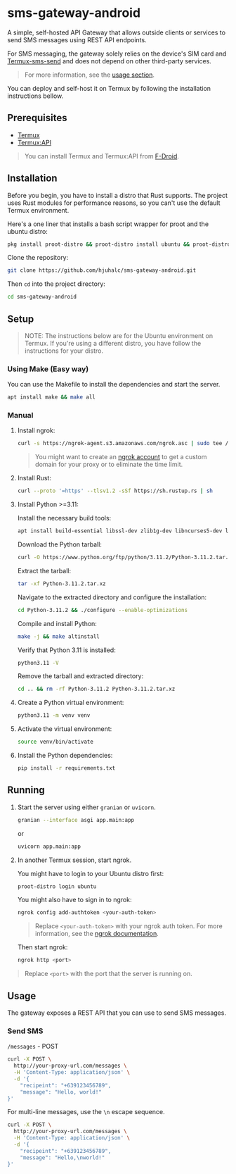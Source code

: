 # sms-gateway-android

A simple, self-hosted API Gateway that allows outside clients or services to send SMS messages using REST API endpoints.

For SMS messaging, the gateway solely relies on the device's SIM card and [Termux-sms-send](https://wiki.termux.com/wiki/Termux-sms-send) and does not depend on other third-party services.

> For more information, see the [usage section](#usage).

You can deploy and self-host it on Termux by following the installation instructions bellow.

## Prerequisites

- [Termux](https://termux.com/)
- [Termux:API](https://wiki.termux.com/wiki/Termux:API)

> You can install Termux and Termux:API from [F-Droid](https://f-droid.org/en/).

## Installation

Before you begin, you have to install a distro that Rust supports. The project uses Rust modules for performance reasons, so you can't use the default Termux environment.

Here's a one liner that installs a bash script wrapper for proot and the ubuntu distro: 

```sh
pkg install proot-distro && proot-distro install ubuntu && proot-distro login ubuntu
```

Clone the repository:

```sh
git clone https://github.com/hjuhalc/sms-gateway-android.git
```

Then `cd` into the project directory:

```sh
cd sms-gateway-android
```

## Setup

> NOTE: The instructions below are for the Ubuntu environment on Termux. If you're using a different distro, you have follow the instructions for your distro.

### Using Make (Easy way)

You can use the Makefile to install the dependencies and start the server.

```sh
apt install make && make all
```

### Manual

1. Install ngrok:

    ```sh
    curl -s https://ngrok-agent.s3.amazonaws.com/ngrok.asc | sudo tee /etc/apt/trusted.gpg.d/ngrok.asc >/dev/null && echo "deb https://ngrok-agent.s3.amazonaws.com buster main" | sudo tee /etc/apt/sources.list.d/ngrok.list && sudo apt update && sudo apt install ngrok
    ```

    > You might want to create an [ngrok account](https://dashboard.ngrok.com/signup) to get a custom domain for your proxy or to eliminate the time limit.

2. Install Rust:

    ```sh
    curl --proto '=https' --tlsv1.2 -sSf https://sh.rustup.rs | sh
    ```

3. Install Python >=3.11:

    Install the necessary build tools:
    ```sh
    apt install build-essential libssl-dev zlib1g-dev libncurses5-dev libncursesw5-dev libreadline-dev libsqlite3-dev libgdbm-dev libdb5.3-dev libbz2-dev libexpat1-dev liblzma-dev tk-dev libffi-dev openssl
    ```

    Download the Python tarball:
    ```sh
    curl -O https://www.python.org/ftp/python/3.11.2/Python-3.11.2.tar.xz
    ```

    Extract the tarball:
    ```sh
    tar -xf Python-3.11.2.tar.xz
    ```

    Navigate to the extracted directory and configure the installation:
    ```sh
    cd Python-3.11.2 && ./configure --enable-optimizations
    ```

    Compile and install Python:
    ```sh
    make -j && make altinstall
    ```

    Verify that Python 3.11 is installed:
    ```sh
    python3.11 -V
    ```

    Remove the tarball and extracted directory:
    ```sh
    cd .. && rm -rf Python-3.11.2 Python-3.11.2.tar.xz
    ```

4. Create a Python virtual environment:

    ```sh
    python3.11 -m venv venv
    ```

5. Activate the virtual environment:

    ```sh
    source venv/bin/activate
    ```

6. Install the Python dependencies:

    ```sh
    pip install -r requirements.txt
    ```

## Running

1. Start the server using either `granian` or `uvicorn`.

    ```sh
    granian --interface asgi app.main:app
    ```

    or

    ```sh
    uvicorn app.main:app
    ```

2. In another Termux session, start ngrok.

    You might have to login to your Ubuntu distro first:

    ```sh
    proot-distro login ubuntu
    ```

    You might also have to sign in to ngrok:

    ```sh
    ngrok config add-authtoken <your-auth-token>
    ```

    > Replace `<your-auth-token>` with your ngrok auth token. For more information, see the [ngrok documentation](https://dashboard.ngrok.com/get-started/setup).

    Then start ngrok:

    ```sh
    ngrok http <port>
    ```

> Replace `<port>` with the port that the server is running on.

## Usage

The gateway exposes a REST API that you can use to send SMS messages.

### Send SMS

`/messages` - POST

```sh
curl -X POST \
  http://your-proxy-url.com/messages \
  -H 'Content-Type: application/json' \
  -d '{
    "recipeint": "+639123456789",
    "message": "Hello, world!"
}'
```

For multi-line messages, use the `\n` escape sequence.

```sh
curl -X POST \
  http://your-proxy-url.com/messages \
  -H 'Content-Type: application/json' \
  -d '{
    "recipeint": "+639123456789",
    "message": "Hello,\nworld!"
}'
```
